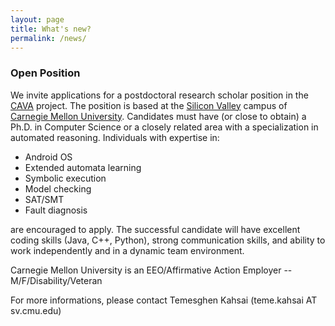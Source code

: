 ```yaml
---
layout: page
title: What's new?
permalink: /news/
---
```


### Open Position ###
We invite applications for a postdoctoral research scholar position in the [CAVA][cava] project. The position is based at the [Silicon Valley][sv] campus of [Carnegie Mellon University][cmu].  Candidates must have (or close to obtain) a Ph.D. in Computer Science or a closely related area with a specialization in automated reasoning. Individuals with expertise in:

* Android OS
* Extended automata learning
* Symbolic execution
* Model checking
* SAT/SMT 
* Fault diagnosis 

are encouraged to apply. The successful candidate will have excellent coding skills (Java, C++, Python), strong communication skills, and ability to work independently and in a dynamic team environment.

Carnegie Mellon University is an EEO/Affirmative Action Employer -- M/F/Disability/Veteran

For more informations, please contact Temesghen Kahsai (teme.kahsai AT sv.cmu.edu)


[cava]: http://www.lememta.info/2014/07/01/CaVa-Compositional-Analysis-of-Android-Bluetooth-Stack/
[sv]:http://www.cmu.edu/silicon-valley/
[cmu]:http://www.cmu.edu/
